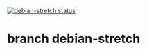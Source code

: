 [![debian-stretch status](https://api.cirrus-ci.com/github/hilbix/cirrus.svg?branch=debian-stretch)](https://cirrus-ci.com/github/hilbix/cirrus/debian-stretch)

# branch debian-stretch

